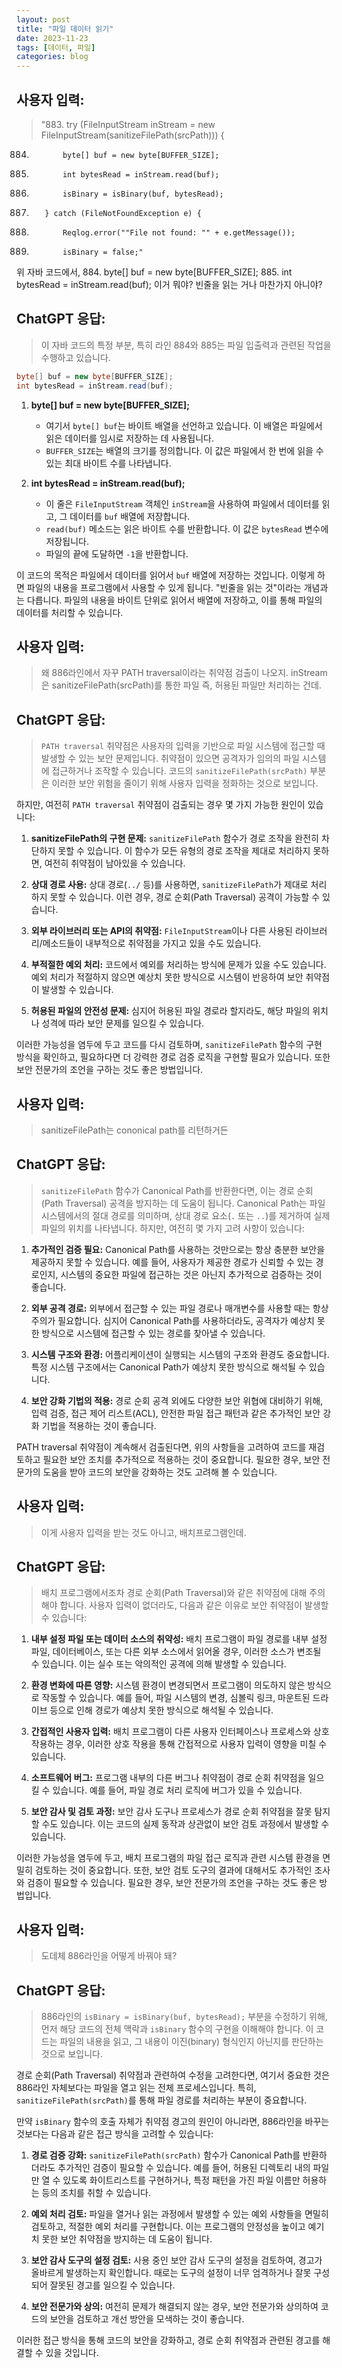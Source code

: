 ```yaml
---
layout: post
title: "파일 데이터 읽기"
date: 2023-11-23
tags: [데이터, 파일]
categories: blog
---
```


## 사용자 입력:
> "883. 		try (FileInputStream inStream = new FileInputStream(sanitizeFilePath(srcPath))) {
884. 			byte[] buf = new byte[BUFFER_SIZE];
885. 			int bytesRead = inStream.read(buf);
886. 			isBinary = isBinary(buf, bytesRead);
887. 		} catch (FileNotFoundException e) {
888. 			Reqlog.error(""File not found: "" + e.getMessage());
889. 			isBinary = false;"
위 자바 코드에서, 884. 			byte[] buf = new byte[BUFFER_SIZE];
885. 			int bytesRead = inStream.read(buf); 이거 뭐야? 빈줄을 읽는 거나 마찬가지 아니야?

## ChatGPT 응답:
> 이 자바 코드의 특정 부분, 특히 라인 884와 885는 파일 입출력과 관련된 작업을 수행하고 있습니다.

```java
byte[] buf = new byte[BUFFER_SIZE];
int bytesRead = inStream.read(buf);
```

1. **byte[] buf = new byte[BUFFER_SIZE];** 
   - 여기서 `byte[] buf`는 바이트 배열을 선언하고 있습니다. 이 배열은 파일에서 읽은 데이터를 임시로 저장하는 데 사용됩니다.
   - `BUFFER_SIZE`는 배열의 크기를 정의합니다. 이 값은 파일에서 한 번에 읽을 수 있는 최대 바이트 수를 나타냅니다.

2. **int bytesRead = inStream.read(buf);**
   - 이 줄은 `FileInputStream` 객체인 `inStream`을 사용하여 파일에서 데이터를 읽고, 그 데이터를 `buf` 배열에 저장합니다.
   - `read(buf)` 메소드는 읽은 바이트 수를 반환합니다. 이 값은 `bytesRead` 변수에 저장됩니다.
   - 파일의 끝에 도달하면 `-1`을 반환합니다.

이 코드의 목적은 파일에서 데이터를 읽어서 `buf` 배열에 저장하는 것입니다. 이렇게 하면 파일의 내용을 프로그램에서 사용할 수 있게 됩니다. "빈줄을 읽는 것"이라는 개념과는 다릅니다. 파일의 내용을 바이트 단위로 읽어서 배열에 저장하고, 이를 통해 파일의 데이터를 처리할 수 있습니다.

## 사용자 입력:
> 왜 886라인에서 자꾸 PATH traversal이라는 취약점 검출이 나오지. inStream은 sanitizeFilePath(srcPath)를 통한 파일 즉, 허용된 파일만 처리하는 건데.

## ChatGPT 응답:
> `PATH traversal` 취약점은 사용자의 입력을 기반으로 파일 시스템에 접근할 때 발생할 수 있는 보안 문제입니다. 취약점이 있으면 공격자가 임의의 파일 시스템에 접근하거나 조작할 수 있습니다. 코드의 `sanitizeFilePath(srcPath)` 부분은 이러한 보안 위험을 줄이기 위해 사용자 입력을 정화하는 것으로 보입니다.

하지만, 여전히 `PATH traversal` 취약점이 검출되는 경우 몇 가지 가능한 원인이 있습니다:

1. **sanitizeFilePath의 구현 문제:** `sanitizeFilePath` 함수가 경로 조작을 완전히 차단하지 못할 수 있습니다. 이 함수가 모든 유형의 경로 조작을 제대로 처리하지 못하면, 여전히 취약점이 남아있을 수 있습니다.

2. **상대 경로 사용:** 상대 경로(`../` 등)를 사용하면, `sanitizeFilePath`가 제대로 처리하지 못할 수 있습니다. 이런 경우, 경로 순회(Path Traversal) 공격이 가능할 수 있습니다.

3. **외부 라이브러리 또는 API의 취약점:** `FileInputStream`이나 다른 사용된 라이브러리/메소드들이 내부적으로 취약점을 가지고 있을 수도 있습니다.

4. **부적절한 예외 처리:** 코드에서 예외를 처리하는 방식에 문제가 있을 수도 있습니다. 예외 처리가 적절하지 않으면 예상치 못한 방식으로 시스템이 반응하여 보안 취약점이 발생할 수 있습니다.

5. **허용된 파일의 안전성 문제:** 심지어 허용된 파일 경로라 할지라도, 해당 파일의 위치나 성격에 따라 보안 문제를 일으킬 수 있습니다.

이러한 가능성을 염두에 두고 코드를 다시 검토하며, `sanitizeFilePath` 함수의 구현 방식을 확인하고, 필요하다면 더 강력한 경로 검증 로직을 구현할 필요가 있습니다. 또한 보안 전문가의 조언을 구하는 것도 좋은 방법입니다.

## 사용자 입력:
> sanitizeFilePath는 cononical path를 리턴하거든

## ChatGPT 응답:
> `sanitizeFilePath` 함수가 Canonical Path를 반환한다면, 이는 경로 순회(Path Traversal) 공격을 방지하는 데 도움이 됩니다. Canonical Path는 파일 시스템에서의 절대 경로를 의미하며, 상대 경로 요소(`.` 또는 `..`)를 제거하여 실제 파일의 위치를 나타냅니다. 하지만, 여전히 몇 가지 고려 사항이 있습니다:

1. **추가적인 검증 필요:** Canonical Path를 사용하는 것만으로는 항상 충분한 보안을 제공하지 못할 수 있습니다. 예를 들어, 사용자가 제공한 경로가 신뢰할 수 있는 경로인지, 시스템의 중요한 파일에 접근하는 것은 아닌지 추가적으로 검증하는 것이 좋습니다.

2. **외부 공격 경로:** 외부에서 접근할 수 있는 파일 경로나 매개변수를 사용할 때는 항상 주의가 필요합니다. 심지어 Canonical Path를 사용하더라도, 공격자가 예상치 못한 방식으로 시스템에 접근할 수 있는 경로를 찾아낼 수 있습니다.

3. **시스템 구조와 환경:** 어플리케이션이 실행되는 시스템의 구조와 환경도 중요합니다. 특정 시스템 구조에서는 Canonical Path가 예상치 못한 방식으로 해석될 수 있습니다.

4. **보안 강화 기법의 적용:** 경로 순회 공격 외에도 다양한 보안 위협에 대비하기 위해, 입력 검증, 접근 제어 리스트(ACL), 안전한 파일 접근 패턴과 같은 추가적인 보안 강화 기법을 적용하는 것이 좋습니다.

PATH traversal 취약점이 계속해서 검출된다면, 위의 사항들을 고려하여 코드를 재검토하고 필요한 보안 조치를 추가적으로 적용하는 것이 중요합니다. 필요한 경우, 보안 전문가의 도움을 받아 코드의 보안을 강화하는 것도 고려해 볼 수 있습니다.

## 사용자 입력:
> 이게 사용자 입력을 받는 것도 아니고, 배치프로그램인데.

## ChatGPT 응답:
> 배치 프로그램에서조차 경로 순회(Path Traversal)와 같은 취약점에 대해 주의해야 합니다. 사용자 입력이 없더라도, 다음과 같은 이유로 보안 취약점이 발생할 수 있습니다:

1. **내부 설정 파일 또는 데이터 소스의 취약성:** 배치 프로그램이 파일 경로를 내부 설정 파일, 데이터베이스, 또는 다른 외부 소스에서 읽어올 경우, 이러한 소스가 변조될 수 있습니다. 이는 실수 또는 악의적인 공격에 의해 발생할 수 있습니다.

2. **환경 변화에 따른 영향:** 시스템 환경이 변경되면서 프로그램이 의도하지 않은 방식으로 작동할 수 있습니다. 예를 들어, 파일 시스템의 변경, 심볼릭 링크, 마운트된 드라이브 등으로 인해 경로가 예상치 못한 방식으로 해석될 수 있습니다.

3. **간접적인 사용자 입력:** 배치 프로그램이 다른 사용자 인터페이스나 프로세스와 상호 작용하는 경우, 이러한 상호 작용을 통해 간접적으로 사용자 입력이 영향을 미칠 수 있습니다.

4. **소프트웨어 버그:** 프로그램 내부의 다른 버그나 취약점이 경로 순회 취약점을 일으킬 수 있습니다. 예를 들어, 파일 경로 처리 로직에 버그가 있을 수 있습니다.

5. **보안 감사 및 검토 과정:** 보안 감사 도구나 프로세스가 경로 순회 취약점을 잘못 탐지할 수도 있습니다. 이는 코드의 실제 동작과 상관없이 보안 검토 과정에서 발생할 수 있습니다.

이러한 가능성을 염두에 두고, 배치 프로그램의 파일 접근 로직과 관련 시스템 환경을 면밀히 검토하는 것이 중요합니다. 또한, 보안 검토 도구의 결과에 대해서도 추가적인 조사와 검증이 필요할 수 있습니다. 필요한 경우, 보안 전문가의 조언을 구하는 것도 좋은 방법입니다.

## 사용자 입력:
> 도데체 886라인을 어떻게 바꿔야 돼?

## ChatGPT 응답:
> 886라인의 `isBinary = isBinary(buf, bytesRead);` 부분을 수정하기 위해, 먼저 해당 코드의 전체 맥락과 `isBinary` 함수의 구현을 이해해야 합니다. 이 코드는 파일의 내용을 읽고, 그 내용이 이진(binary) 형식인지 아닌지를 판단하는 것으로 보입니다. 

경로 순회(Path Traversal) 취약점과 관련하여 수정을 고려한다면, 여기서 중요한 것은 886라인 자체보다는 파일을 열고 읽는 전체 프로세스입니다. 특히, `sanitizeFilePath(srcPath)`를 통해 파일 경로를 처리하는 부분이 중요합니다. 

만약 `isBinary` 함수의 호출 자체가 취약점 경고의 원인이 아니라면, 886라인을 바꾸는 것보다는 다음과 같은 접근 방식을 고려할 수 있습니다:

1. **경로 검증 강화:** `sanitizeFilePath(srcPath)` 함수가 Canonical Path를 반환하더라도 추가적인 검증이 필요할 수 있습니다. 예를 들어, 허용된 디렉토리 내의 파일만 열 수 있도록 화이트리스트를 구현하거나, 특정 패턴을 가진 파일 이름만 허용하는 등의 조치를 취할 수 있습니다.

2. **예외 처리 검토:** 파일을 열거나 읽는 과정에서 발생할 수 있는 예외 사항들을 면밀히 검토하고, 적절한 예외 처리를 구현합니다. 이는 프로그램의 안정성을 높이고 예기치 못한 보안 취약점을 방지하는 데 도움이 됩니다.

3. **보안 감사 도구의 설정 검토:** 사용 중인 보안 감사 도구의 설정을 검토하여, 경고가 올바르게 발생하는지 확인합니다. 때로는 도구의 설정이 너무 엄격하거나 잘못 구성되어 잘못된 경고를 일으킬 수 있습니다.

4. **보안 전문가와 상의:** 여전히 문제가 해결되지 않는 경우, 보안 전문가와 상의하여 코드의 보안을 검토하고 개선 방안을 모색하는 것이 좋습니다.

이러한 접근 방식을 통해 코드의 보안을 강화하고, 경로 순회 취약점과 관련된 경고를 해결할 수 있을 것입니다.

